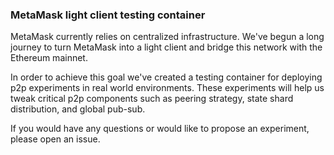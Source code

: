 ### MetaMask light client testing container

MetaMask currently relies on centralized infrastructure.
We've begun a long journey to turn MetaMask into a light client and bridge this network with the Ethereum mainnet.

In order to achieve this goal we've created a testing container for deploying p2p experiments in real world environments. These experiments will help us tweak critical p2p components such as peering strategy, state shard distribution, and global pub-sub.

If you would have any questions or would like to propose an experiment, please open an issue.
